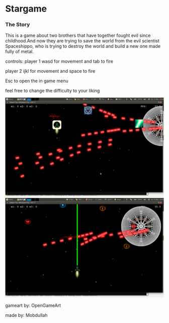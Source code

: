 # Stargame
### The Story
This is a game about two brothers that have together fought evil since childhood.And now they are trying to save the world from the evil scientist Spaceshippo, who is trying to destroy the world and build a new one made fully of metal.

controls: 
player 1  wasd for movement and tab to fire 

player 2  ijkl for movement and space to fire

Esc to open the in game menu

feel free to change the difficulty to your liking

![screenshot of game](https://raw.githubusercontent.com/horstjens/stargame/master/data/screen1.png)
![screenshot of game](https://github.com/horstjens/stargame/blob/master/data/screen2.png?raw=true)

gameart by: OpenGameArt

made by: Mobdullah
